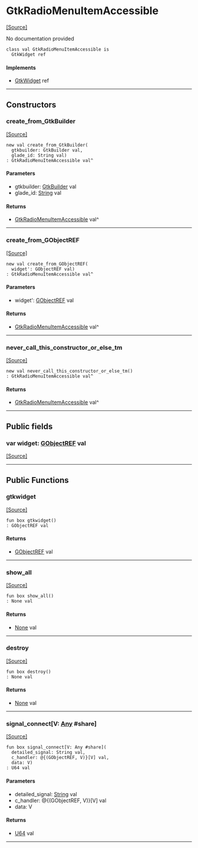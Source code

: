 # GtkRadioMenuItemAccessible
<span class="source-link">[[Source]](src/gtk3/GtkRadioMenuItemAccessible.md#L6)</span>

No documentation provided


```pony
class val GtkRadioMenuItemAccessible is
  GtkWidget ref
```

#### Implements

* [GtkWidget](gtk3-GtkWidget.md) ref

---

## Constructors

### create_from_GtkBuilder
<span class="source-link">[[Source]](src/gtk3/GtkRadioMenuItemAccessible.md#L14)</span>


```pony
new val create_from_GtkBuilder(
  gtkbuilder: GtkBuilder val,
  glade_id: String val)
: GtkRadioMenuItemAccessible val^
```
#### Parameters

*   gtkbuilder: [GtkBuilder](gtk3-GtkBuilder.md) val
*   glade_id: [String](builtin-String.md) val

#### Returns

* [GtkRadioMenuItemAccessible](gtk3-GtkRadioMenuItemAccessible.md) val^

---

### create_from_GObjectREF
<span class="source-link">[[Source]](src/gtk3/GtkRadioMenuItemAccessible.md#L17)</span>


```pony
new val create_from_GObjectREF(
  widget': GObjectREF val)
: GtkRadioMenuItemAccessible val^
```
#### Parameters

*   widget': [GObjectREF](gtk3-..-gobject-GObjectREF.md) val

#### Returns

* [GtkRadioMenuItemAccessible](gtk3-GtkRadioMenuItemAccessible.md) val^

---

### never_call_this_constructor_or_else_tm
<span class="source-link">[[Source]](src/gtk3/GtkRadioMenuItemAccessible.md#L20)</span>


```pony
new val never_call_this_constructor_or_else_tm()
: GtkRadioMenuItemAccessible val^
```

#### Returns

* [GtkRadioMenuItemAccessible](gtk3-GtkRadioMenuItemAccessible.md) val^

---

## Public fields

### var widget: [GObjectREF](gtk3-..-gobject-GObjectREF.md) val
<span class="source-link">[[Source]](src/gtk3/GtkRadioMenuItemAccessible.md#L10)</span>



---

## Public Functions

### gtkwidget
<span class="source-link">[[Source]](src/gtk3/GtkRadioMenuItemAccessible.md#L12)</span>


```pony
fun box gtkwidget()
: GObjectREF val
```

#### Returns

* [GObjectREF](gtk3-..-gobject-GObjectREF.md) val

---

### show_all
<span class="source-link">[[Source]](src/gtk3/GtkWidget.md#L4)</span>


```pony
fun box show_all()
: None val
```

#### Returns

* [None](builtin-None.md) val

---

### destroy
<span class="source-link">[[Source]](src/gtk3/GtkWidget.md#L7)</span>


```pony
fun box destroy()
: None val
```

#### Returns

* [None](builtin-None.md) val

---

### signal_connect\[V: [Any](builtin-Any.md) #share\]
<span class="source-link">[[Source]](src/gtk3/GtkWidget.md#L10)</span>


```pony
fun box signal_connect[V: Any #share](
  detailed_signal: String val,
  c_handler: @{(GObjectREF, V)}[V] val,
  data: V)
: U64 val
```
#### Parameters

*   detailed_signal: [String](builtin-String.md) val
*   c_handler: @{(GObjectREF, V)}[V] val
*   data: V

#### Returns

* [U64](builtin-U64.md) val

---

